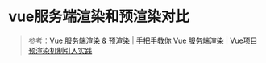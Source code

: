 <!--
 * @Description: vue服务端渲染和预渲染对比
 * @Date: 2019-09-10 16:46:34
 * @LastEditors: phoebus
 * @LastEditTime: 2019-09-10 16:48:54
 -->
# vue服务端渲染和预渲染对比



> 参考：[Vue 服务端渲染 & 预渲染](https://blog.csdn.net/csdn_yudong/article/details/80769424) | [手把手教你 Vue 服务端渲染](https://blog.csdn.net/csdn_yudong/article/details/89136708) | [Vue项目预渲染机制引入实践](https://juejin.im/post/5b8ba25751882542f25a6cc8)
